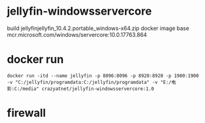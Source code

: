 # jellyfin-windowsservercore
build jellyfinjellyfin_10.4.2.portable_windows-x64.zip docker image base mcr.microsoft.com/windows/servercore:10.0.17763.864

# docker run
`docker run -itd --name jellyfin -p 8096:8096 -p 8920:8920 -p 1900:1900 -v "C:/jellyfin/programdata:C:/jellyfin/programdata" -v "E:/电影:C:/media" crazyatnet/jellyfin-windowsservercore:1.0 `

# firewall